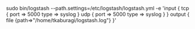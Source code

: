 sudo bin/logstash --path.settings=/etc/logstash/logstash.yml -e 'input { tcp { port => 5000 type => syslog } udp { port => 5000 type => syslog } } output { file {path=>"/home/tkaburagi/logstash.log"} }'
